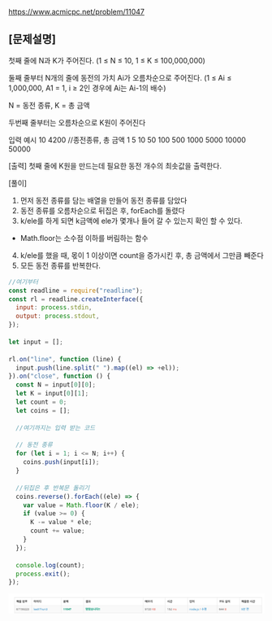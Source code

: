 https://www.acmicpc.net/problem/11047

## [문제설명]

첫째 줄에 N과 K가 주어진다. (1 ≤ N ≤ 10, 1 ≤ K ≤ 100,000,000)

둘째 줄부터 N개의 줄에 동전의 가치 Ai가 오름차순으로 주어진다. (1 ≤ Ai ≤ 1,000,000, A1 = 1, i ≥ 2인 경우에 Ai는 Ai-1의 배수)

N = 동전 종류, K = 총 금액

두번째 줄부터는 오름차순으로 K원이 주어진다

입력 예시
10 4200 //종전종류, 총 금액
1
5
10
50
100
500
1000
5000
10000
50000

[출력]
첫째 줄에 K원을 만드는데 필요한 동전 개수의 최솟값을 출력한다.

[풀이]

1. 먼저 동전 종류를 담는 배열을 만들어 동전 종류를 담았다
2. 동전 종류를 오름차순으로 뒤집은 후, forEach를 돌렸다
3. k/ele를 하게 되면 k금액에 ele가 몇개나 들어 갈 수 있는지 확인 할 수 있다.

- Math.floor는 소수점 이하를 버림하는 함수

4. k/ele를 했을 때, 몫이 1 이상이면 count을 증가시킨 후, 총 금액에서 그만큼 빼준다
5. 모든 동전 종류를 반복한다.

```js
//여기부터
const readline = require("readline");
const rl = readline.createInterface({
  input: process.stdin,
  output: process.stdout,
});

let input = [];

rl.on("line", function (line) {
  input.push(line.split(" ").map((el) => +el));
}).on("close", function () {
  const N = input[0][0];
  let K = input[0][1];
  let count = 0;
  let coins = [];

  //여기까지는 입력 받는 코드

  // 동전 종류
  for (let i = 1; i <= N; i++) {
    coins.push(input[i]);
  }

  //뒤집은 후 반복문 돌리기
  coins.reverse().forEach((ele) => {
    var value = Math.floor(K / ele);
    if (value >= 0) {
      K -= value * ele;
      count += value;
    }
  });

  console.log(count);
  process.exit();
});
```

![Alt text](image.png)
